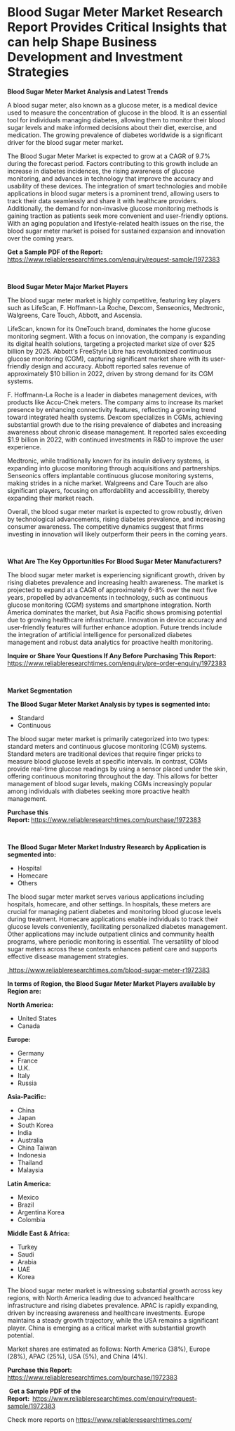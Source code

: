 <p><h1>Blood Sugar Meter Market Research Report Provides Critical Insights that can help Shape Business Development and Investment Strategies</h1></p><p><strong>Blood Sugar Meter Market Analysis and Latest Trends</strong></p>
<p><p>A blood sugar meter, also known as a glucose meter, is a medical device used to measure the concentration of glucose in the blood. It is an essential tool for individuals managing diabetes, allowing them to monitor their blood sugar levels and make informed decisions about their diet, exercise, and medication. The growing prevalence of diabetes worldwide is a significant driver for the blood sugar meter market.</p><p>The Blood Sugar Meter Market is expected to grow at a CAGR of 9.7% during the forecast period. Factors contributing to this growth include an increase in diabetes incidences, the rising awareness of glucose monitoring, and advances in technology that improve the accuracy and usability of these devices. The integration of smart technologies and mobile applications in blood sugar meters is a prominent trend, allowing users to track their data seamlessly and share it with healthcare providers. Additionally, the demand for non-invasive glucose monitoring methods is gaining traction as patients seek more convenient and user-friendly options. With an aging population and lifestyle-related health issues on the rise, the blood sugar meter market is poised for sustained expansion and innovation over the coming years.</p></p>
<p><strong>Get a Sample PDF of the Report:&nbsp;</strong> <a href="https://www.reliableresearchtimes.com/enquiry/request-sample/1972383?utm_campaign=3041&utm_medium=2&utm_source=Github&utm_content=ia&utm_term=04032025&utm_id=blood-sugar-meter">https://www.reliableresearchtimes.com/enquiry/request-sample/1972383</a></p>
<p>&nbsp;</p>
<p><strong>Blood Sugar Meter Major Market Players</strong></p>
<p><p>The blood sugar meter market is highly competitive, featuring key players such as LifeScan, F. Hoffmann-La Roche, Dexcom, Senseonics, Medtronic, Walgreens, Care Touch, Abbott, and Ascensia. </p><p>LifeScan, known for its OneTouch brand, dominates the home glucose monitoring segment. With a focus on innovation, the company is expanding its digital health solutions, targeting a projected market size of over $25 billion by 2025. Abbott's FreeStyle Libre has revolutionized continuous glucose monitoring (CGM), capturing significant market share with its user-friendly design and accuracy. Abbott reported sales revenue of approximately $10 billion in 2022, driven by strong demand for its CGM systems.</p><p>F. Hoffmann-La Roche is a leader in diabetes management devices, with products like Accu-Chek meters. The company aims to increase its market presence by enhancing connectivity features, reflecting a growing trend toward integrated health systems. Dexcom specializes in CGMs, achieving substantial growth due to the rising prevalence of diabetes and increasing awareness about chronic disease management. It reported sales exceeding $1.9 billion in 2022, with continued investments in R&D to improve the user experience.</p><p>Medtronic, while traditionally known for its insulin delivery systems, is expanding into glucose monitoring through acquisitions and partnerships. Senseonics offers implantable continuous glucose monitoring systems, making strides in a niche market. Walgreens and Care Touch are also significant players, focusing on affordability and accessibility, thereby expanding their market reach.</p><p>Overall, the blood sugar meter market is expected to grow robustly, driven by technological advancements, rising diabetes prevalence, and increasing consumer awareness. The competitive dynamics suggest that firms investing in innovation will likely outperform their peers in the coming years.</p></p>
<p>&nbsp;</p>
<p><strong>What Are The Key Opportunities For Blood Sugar Meter Manufacturers?</strong></p>
<p><p>The blood sugar meter market is experiencing significant growth, driven by rising diabetes prevalence and increasing health awareness. The market is projected to expand at a CAGR of approximately 6-8% over the next five years, propelled by advancements in technology, such as continuous glucose monitoring (CGM) systems and smartphone integration. North America dominates the market, but Asia Pacific shows promising potential due to growing healthcare infrastructure. Innovation in device accuracy and user-friendly features will further enhance adoption. Future trends include the integration of artificial intelligence for personalized diabetes management and robust data analytics for proactive health monitoring.</p></p>
<p><strong>Inquire or Share Your Questions If Any Before Purchasing This Report:</strong> <a href="https://www.reliableresearchtimes.com/enquiry/pre-order-enquiry/1972383?utm_campaign=3041&utm_medium=2&utm_source=Github&utm_content=ia&utm_term=04032025&utm_id=blood-sugar-meter">https://www.reliableresearchtimes.com/enquiry/pre-order-enquiry/1972383</a></p>
<p>&nbsp;</p>
<p><strong>Market Segmentation</strong></p>
<p><strong>The Blood Sugar Meter Market Analysis by types is segmented into:</strong></p>
<p><ul><li>Standard</li><li>Continuous</li></ul></p>
<p><p>The blood sugar meter market is primarily categorized into two types: standard meters and continuous glucose monitoring (CGM) systems. Standard meters are traditional devices that require finger pricks to measure blood glucose levels at specific intervals. In contrast, CGMs provide real-time glucose readings by using a sensor placed under the skin, offering continuous monitoring throughout the day. This allows for better management of blood sugar levels, making CGMs increasingly popular among individuals with diabetes seeking more proactive health management.</p></p>
<p><strong>Purchase this Report:&nbsp;</strong><a href="https://www.reliableresearchtimes.com/purchase/1972383?utm_campaign=3041&utm_medium=2&utm_source=Github&utm_content=ia&utm_term=04032025&utm_id=blood-sugar-meter">https://www.reliableresearchtimes.com/purchase/1972383</a></p>
<p>&nbsp;</p>
<p><strong>The Blood Sugar Meter Market Industry Research by Application is segmented into:</strong></p>
<p><ul><li>Hospital</li><li>Homecare</li><li>Others</li></ul></p>
<p><p>The blood sugar meter market serves various applications including hospitals, homecare, and other settings. In hospitals, these meters are crucial for managing patient diabetes and monitoring blood glucose levels during treatment. Homecare applications enable individuals to track their glucose levels conveniently, facilitating personalized diabetes management. Other applications may include outpatient clinics and community health programs, where periodic monitoring is essential. The versatility of blood sugar meters across these contexts enhances patient care and supports effective disease management strategies.</p></p>
<p><a href="https://www.reliableresearchtimes.com/blood-sugar-meter-r1972383?utm_campaign=3041&utm_medium=2&utm_source=Github&utm_content=ia&utm_term=04032025&utm_id=blood-sugar-meter">&nbsp;https://www.reliableresearchtimes.com/blood-sugar-meter-r1972383</a></p>
<p><strong>In terms of Region, the Blood Sugar Meter Market Players available by Region are:</strong></p>
<p>
    <p> <strong> North America: </strong>
        <ul>
            <li>United States</li>
            <li>Canada</li>
        </ul>
        </p> 
    <p> <strong> Europe: </strong>
        <ul>
            <li>Germany</li>
            <li>France</li>
            <li>U.K.</li>
            <li>Italy</li>
            <li>Russia</li>
        </ul>
        </p> 
    <p> <strong> Asia-Pacific: </strong>
        <ul>
            <li>China</li>
            <li>Japan</li>
            <li>South Korea</li>
            <li>India</li>
            <li>Australia</li>
            <li>China Taiwan</li>
            <li>Indonesia</li>
            <li>Thailand</li>
            <li>Malaysia</li>
        </ul>
        </p> 
    <p> <strong> Latin America: </strong>
        <ul>
            <li>Mexico</li>
            <li>Brazil</li>
            <li>Argentina Korea</li>
            <li>Colombia</li>
        </ul>
        </p> 
    <p> <strong> Middle East & Africa: </strong>
        <ul>
            <li>Turkey</li>
            <li>Saudi</li>
            <li>Arabia</li>
            <li>UAE</li>
            <li>Korea</li>
        </ul>
    </p>
    </p>
<p><p>The blood sugar meter market is witnessing substantial growth across key regions, with North America leading due to advanced healthcare infrastructure and rising diabetes prevalence. APAC is rapidly expanding, driven by increasing awareness and healthcare investments. Europe maintains a steady growth trajectory, while the USA remains a significant player. China is emerging as a critical market with substantial growth potential. </p><p>Market shares are estimated as follows: North America (38%), Europe (28%), APAC (25%), USA (5%), and China (4%).</p></p>
<p><strong>Purchase this Report: </strong><a href="https://www.reliableresearchtimes.com/purchase/1972383?utm_campaign=3041&utm_medium=2&utm_source=Github&utm_content=ia&utm_term=04032025&utm_id=blood-sugar-meter">https://www.reliableresearchtimes.com/purchase/1972383</a></p>
<p>&nbsp;<strong>Get a Sample PDF of the Report:&nbsp;&nbsp;</strong><a href="https://www.reliableresearchtimes.com/enquiry/request-sample/1972383?utm_campaign=3041&utm_medium=2&utm_source=Github&utm_content=ia&utm_term=04032025&utm_id=blood-sugar-meter">https://www.reliableresearchtimes.com/enquiry/request-sample/1972383</a></p>
<p><strong></strong></p>
<p>Check more reports on <a href="https://www.reliableresearchtimes.com/?utm_campaign=3041&utm_medium=2&utm_source=Github&utm_content=ia&utm_term=04032025&utm_id=blood-sugar-meter">https://www.reliableresearchtimes.com/</a></p>